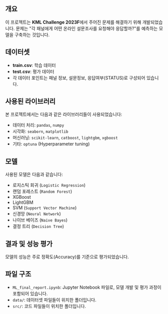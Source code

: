 ## 개요

이 프로젝트는 **KML Challenge 2023F**에서 주어진 문제를 해결하기 위해 개발되었습니다. 문제는 "각 패널에게 어떤 온라인 설문조사를 요청해야 응답할까?"를 예측하는 모델을 구축하는 것입니다.

## 데이터셋

- **train.csv**: 학습 데이터
- **test.csv**: 평가 데이터
- 각 데이터 포인트는 패널 정보, 설문정보, 응답여부(STATUS)로 구성되어 있습니다.

## 사용된 라이브러리

본 프로젝트에서는 다음과 같은 라이브러리들이 사용되었습니다:
- 데이터 처리: `pandas`, `numpy`
- 시각화: `seaborn`, `matplotlib`
- 머신러닝: `scikit-learn`, `catboost`, `lightgbm`, `xgboost`
- 기타: `optuna` (Hyperparameter tuning)

## 모델

사용된 모델은 다음과 같습니다:
- 로지스틱 회귀 (`Logistic Regression`)
- 랜덤 포레스트 (`Random Forest`)
- XGBoost
- LightGBM
- SVM (`Support Vector Machine`)
- 신경망 (`Neural Network`)
- 나이브 베이즈 (`Naive Bayes`)
- 결정 트리 (`Decision Tree`)

## 결과 및 성능 평가

모델의 성능은 주로 정확도(Accuracy)를 기준으로 평가되었습니다.

## 파일 구조

- `ML_final_report.ipynb`: Jupyter Notebook 파일로, 모델 개발 및 평가 과정이 포함되어 있습니다.
- `data/`: 데이터셋 파일들이 위치한 폴더입니다.
- `src/`: 코드 파일들이 위치한 폴더입니다.

